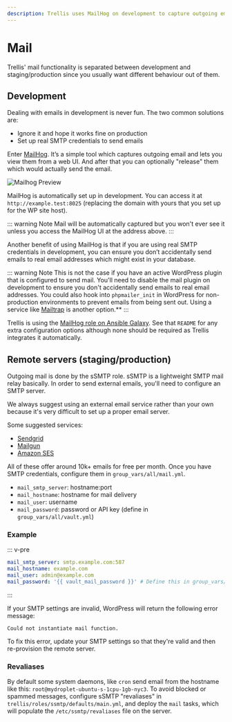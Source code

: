 ```yaml
---
description: Trellis uses MailHog on development to capture outgoing email. Mail setup on remote servers is handled by variables in the mail.yml file.
---
```


# Mail

Trellis' mail functionality is separated between development and staging/production since you usually want different behaviour out of them.

## Development

Dealing with emails in development is never fun. The two common solutions are:

- Ignore it and hope it works fine on production
- Set up real SMTP credentials to send emails

Enter [MailHog](https://github.com/mailhog/MailHog). It’s a simple tool which captures outgoing email and lets you view them from a web UI. And after that you can optionally "release" them which would actually send the email.

![Mailhog Preview](https://cdn.roots.io/app/uploads/trellis-mailhog-preview.png)

MailHog is automatically set up in development. You can access it at `http://example.test:8025` (replacing the domain with yours that you set up for the WP site host).

::: warning Note
Mail will be automatically captured but you won't ever see it unless you access the MailHog UI at the address above.
:::

Another benefit of using MailHog is that if you are using real SMTP credentials in development, you can ensure you don’t accidentally send emails to real email addresses which might exist in your database.

::: warning Note
This is not the case if you have an active WordPress plugin that is configured to send mail. You'll need to disable the mail plugin on development to ensure you don't accidentally send emails to real email addresses. You could also hook into `phpmailer_init` in WordPress for non-production environments to prevent emails from being sent out. Using a service like [Mailtrap](https://mailtrap.io/) is another option.\*\*
:::

Trellis is using the [MailHog role on Ansible Galaxy](https://galaxy.ansible.com/geerlingguy/mailhog/). See that `README` for any extra configuration options although none should be required as Trellis integrates it automatically.

## Remote servers (staging/production)

Outgoing mail is done by the sSMTP role. sSMTP is a lightweight SMTP mail relay basically. In order to send external emails, you'll need to configure an SMTP server.

We always suggest using an external email service rather than your own because it's very difficult to set up a proper email server.

Some suggested services:

- [Sendgrid](https://sendgrid.com/)
- [Mailgun](http://www.mailgun.com/)
- [Amazon SES](http://aws.amazon.com/ses/)

All of these offer around 10k+ emails for free per month. Once you have SMTP credentials, configure them in `group_vars/all/mail.yml`.

- `mail_smtp_server`: hostname:port
- `mail_hostname`: hostname for mail delivery
- `mail_user`: username
- `mail_password`: password or API key (define in `group_vars/all/vault.yml`)

### Example

::: v-pre

```yml
mail_smtp_server: smtp.example.com:587
mail_hostname: example.com
mail_user: admin@example.com
mail_password: '{{ vault_mail_password }}' # Define this in group_vars/all/vault.yml
```

:::

If your SMTP settings are invalid, WordPress will return the following error message:

```
Could not instantiate mail function.
```

To fix this error, update your SMTP settings so that they're valid and then re-provision the remote server.

### Revaliases

By default some system daemons, like `cron` send email from the hostname like this: `root@mydroplet-ubuntu-s-1cpu-1gb-nyc3`. To avoid blocked or spammed messages, configure sSMTP "revaliases" in `trellis/roles/ssmtp/defaults/main.yml`, and deploy the `mail` tasks, which will populate the `/etc/ssmtp/revaliases` file on the server.
